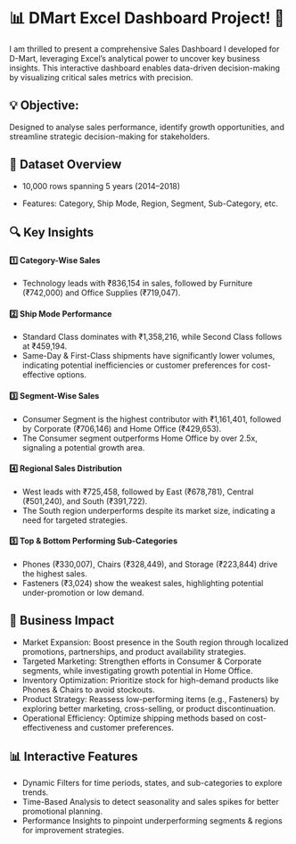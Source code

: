 # 📊 DMart Excel Dashboard Project! 🚀

I am thrilled to present a comprehensive Sales Dashboard I developed for D-Mart, leveraging Excel’s analytical power to uncover key business insights. This interactive dashboard enables data-driven decision-making by visualizing critical sales metrics with precision.


## 💡 Objective:
Designed to analyse sales performance, identify growth opportunities, and streamline strategic decision-making for stakeholders.


## 📌 Dataset Overview
* 10,000 rows spanning 5 years (2014–2018)

* Features: Category, Ship Mode, Region, Segment, Sub-Category, etc.


## 🔍 Key Insights
#### 1️⃣ Category-Wise Sales
* Technology leads with ₹836,154 in sales, followed by Furniture (₹742,000) and Office Supplies (₹719,047).

#### 2️⃣ Ship Mode Performance
* Standard Class dominates with ₹1,358,216, while Second Class follows at ₹459,194.
* Same-Day & First-Class shipments have significantly lower volumes, indicating potential inefficiencies or customer preferences for cost-effective options.
  
#### 3️⃣ Segment-Wise Sales
* Consumer Segment is the highest contributor with ₹1,161,401, followed by Corporate (₹706,146) and Home Office (₹429,653).
* The Consumer segment outperforms Home Office by over 2.5x, signaling a potential growth area.

#### 4️⃣ Regional Sales Distribution
* West leads with ₹725,458, followed by East (₹678,781), Central (₹501,240), and South (₹391,722).
* The South region underperforms despite its market size, indicating a need for targeted strategies.

#### 5️⃣ Top & Bottom Performing Sub-Categories
* Phones (₹330,007), Chairs (₹328,449), and Storage (₹223,844) drive the highest sales.
* Fasteners (₹3,024) show the weakest sales, highlighting potential under-promotion or low demand.


## 🚀 Business Impact
* Market Expansion: Boost presence in the South region through localized promotions, partnerships, and product availability strategies.
* Targeted Marketing: Strengthen efforts in Consumer & Corporate segments, while investigating growth potential in Home Office.
* Inventory Optimization: Prioritize stock for high-demand products like Phones & Chairs to avoid stockouts.
* Product Strategy: Reassess low-performing items (e.g., Fasteners) by exploring better marketing, cross-selling, or product discontinuation.
* Operational Efficiency: Optimize shipping methods based on cost-effectiveness and customer preferences.


## 📊 Interactive Features
* Dynamic Filters for time periods, states, and sub-categories to explore trends.
* Time-Based Analysis to detect seasonality and sales spikes for better promotional planning.
* Performance Insights to pinpoint underperforming segments & regions for improvement strategies.
